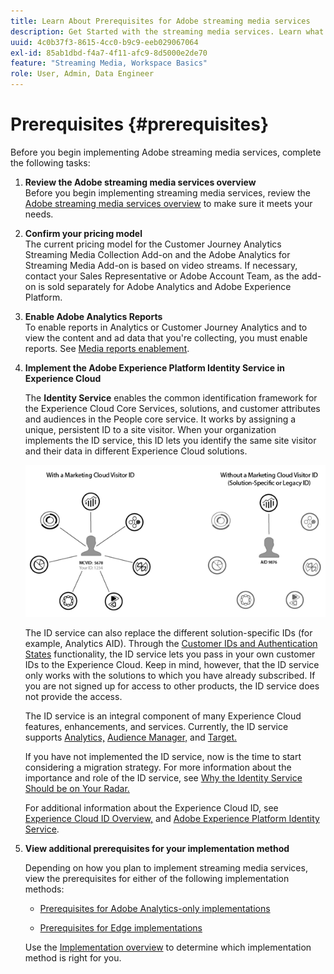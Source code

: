 ```yaml
---
title: Learn About Prerequisites for Adobe streaming media services
description: Get Started with the streaming media services. Learn what you need for implementation.
uuid: 4c0b37f3-8615-4cc0-b9c9-eeb029067064
exl-id: 85ab1dbd-f4a7-4f11-afc9-8d5000e2de70
feature: "Streaming Media, Workspace Basics"
role: User, Admin, Data Engineer
---
```

# Prerequisites {#prerequisites}

Before you begin implementing Adobe streaming media services, complete the following tasks:

1. **Review the Adobe streaming media services overview**<br>
Before you begin implementing streaming media services, review the [Adobe streaming media services overview](/help/media-overview.md) to make sure it meets your needs.

1. **Confirm your pricing model**<br>
The current pricing model for the Customer Journey Analytics Streaming Media Collection Add-on and the Adobe Analytics for Streaming Media Add-on is based on video streams. If necessary, contact your Sales Representative or Adobe Account Team, as the add-on is sold separately for Adobe Analytics and Adobe Experience Platform.

1. **Enable Adobe Analytics Reports**<br>
To enable reports in Analytics or Customer Journey Analytics and to view the content and ad data that you're collecting, you must enable reports. See [Media reports enablement](/help/reporting/media-reports-enable.md).

1. **Implement the Adobe Experience Platform Identity Service in Experience Cloud**
   
   The **Identity Service** enables the common identification framework for the Experience Cloud Core Services, solutions, and customer attributes and audiences in the People core service. It works by assigning a unique, persistent ID to a site visitor. When your organization implements the ID service, this ID lets you identify the same site visitor and their data in different Experience Cloud solutions.

   ![ID Service graphic](assets/mc_id_service_graphic.png)

   The ID service can also replace the different solution-specific IDs (for example, Analytics AID). Through the [Customer IDs and Authentication States](https://experienceleague.adobe.com/docs/id-service/using/reference/authenticated-state.html) functionality, the ID service lets you pass in your own customer IDs to the Experience Cloud. Keep in mind, however, that the ID service only works with the solutions to which you have already subscribed. If you are not signed up for access to other products, the ID service does not provide the access.

   The ID service is an integral component of many Experience Cloud features, enhancements, and services. Currently, the ID service supports [Analytics,](https://www.adobe.com/marketing-cloud/web-analytics.html) [Audience Manager,](https://www.adobe.com/marketing-cloud/data-management-platform.html) and [Target.](https://www.adobe.com/marketing-cloud/testing-targeting.html)

   If you have not implemented the ID service, now is the time to start considering a migration strategy. For more information about the importance and role of the ID service, see [Why the Identity Service Should be on Your Radar.](https://theblog.adobe.com/why-new-adobe-marketing-cloud-id-service-should-be-on-your-radar/)

   For additional information about the Experience Cloud ID, see [Experience Cloud ID Overview,](https://experienceleague.adobe.com/docs/id-service/using/intro/overview.html) and [Adobe Experience Platform Identity Service](https://experienceleague.adobe.com/docs/id-service/using/home.html).

1. **View additional prerequisites for your implementation method** 
   
      Depending on how you plan to implement streaming media services, view the prerequisites for either of the following implementation methods:
 
      * [Prerequisites for Adobe Analytics-only implementations](/help/implementation/media-sdk/setup/prerequisites-analytics.md)
   
      * [Prerequisites for Edge implementations](/help/implementation/edge/prerequisites-edge.md)

      Use the [Implementation overview](/help/implementation/overview.md) to determine which implementation method is right for you.
